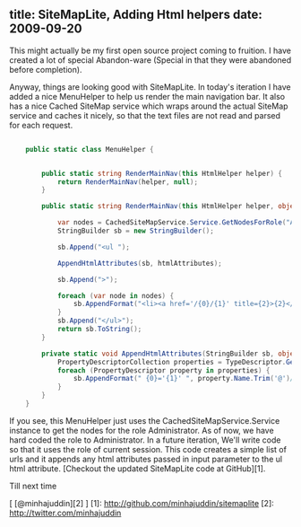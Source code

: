 title: SiteMapLite, Adding Html helpers
date: 2009-09-20
---

This might actually be my first open source project coming to fruition. I have created a lot of special Abandon-ware (Special in that they were abandoned before completion).   

Anyway, things are looking good with SiteMapLite. In today's iteration I have added a nice MenuHelper to help us render the main navigation bar. 
It also has a nice Cached SiteMap service which wraps around the actual SiteMap service and caches it nicely, so that the text files are not read and parsed for each request.   

~~~csharp

    public static class MenuHelper {


        public static string RenderMainNav(this HtmlHelper helper) {
            return RenderMainNav(helper, null);
        }

        public static string RenderMainNav(this HtmlHelper helper, object htmlAttributes) {

            var nodes = CachedSiteMapService.Service.GetNodesForRole("Administrator");
            StringBuilder sb = new StringBuilder();

            sb.Append("<ul ");

            AppendHtmlAttributes(sb, htmlAttributes);

            sb.Append(">");

            foreach (var node in nodes) {
                sb.AppendFormat("<li><a href='/{0}/{1}' title={2}>{2}</a></li>\r\n", node.Controller, node.Action, node.Title);
            }
            sb.Append("</ul>");
            return sb.ToString();
        }

        private static void AppendHtmlAttributes(StringBuilder sb, object htmlAttributes) {
            PropertyDescriptorCollection properties = TypeDescriptor.GetProperties(htmlAttributes);
            foreach (PropertyDescriptor property in properties) {
                sb.AppendFormat(" {0}='{1}' ", property.Name.Trim('@')/* Remove the @ if the attribute is @class */, property.GetValue(htmlAttributes));
            }
        }
    }

~~~


If you see, this MenuHelper just uses the CachedSiteMapService.Service instance to get the nodes for the role 
Administrator. As of now, we have hard coded the role to Administrator. In a future iteration, We'll write code so that it uses the role of current session. 
This code creates a simple list of urls and it appends any html attributes passed in input parameter to the ul html attribute. 
[Checkout the updated SiteMapLite code at GitHub][1].

Till next time

\[ [@minhajuddin][2] \]
  [1]: http://github.com/minhajuddin/sitemaplite
  [2]: http://twitter.com/minhajuddin
